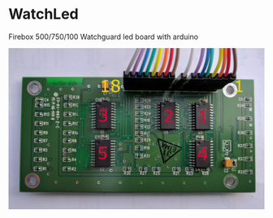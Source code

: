 # WatchLed
Firebox 500/750/100 Watchguard led board with arduino

![Demo](https://github.com/bigjohnson/GitHubAssets/blob/master/WatchLed/IMG_20171001_172843.png?raw=true)
